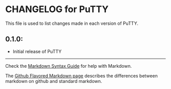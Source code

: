 # CHANGELOG for PuTTY

This file is used to list changes made in each version of PuTTY.

## 0.1.0:

* Initial release of PuTTY

- - -
Check the [Markdown Syntax Guide](http://daringfireball.net/projects/markdown/syntax) for help with Markdown.

The [Github Flavored Markdown page](http://github.github.com/github-flavored-markdown/) describes the differences between markdown on github and standard markdown.
